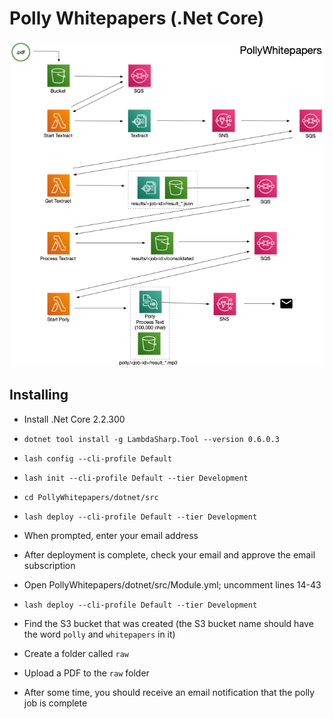 # Polly Whitepapers (.Net Core)

![](pollywhitepapers.png)

## Installing

- Install .Net Core 2.2.300
- `dotnet tool install -g LambdaSharp.Tool --version 0.6.0.3`
- `lash config --cli-profile Default`
- `lash init --cli-profile Default --tier Development`
- `cd PollyWhitepapers/dotnet/src`
- `lash deploy --cli-profile Default --tier Development`
- When prompted, enter your email address
- After deployment is complete, check your email and approve the email subscription

- Open PollyWhitepapers/dotnet/src/Module.yml; uncomment lines 14-43
- `lash deploy --cli-profile Default --tier Development`

- Find the S3 bucket that was created (the S3 bucket name should have the word `polly` and `whitepapers` in it)
- Create a folder called `raw`
- Upload a PDF to the `raw` folder

- After some time, you should receive an email notification that the polly job is complete
